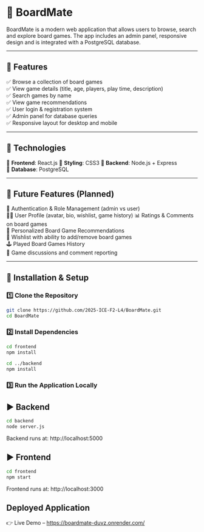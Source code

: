 # 🎲 BoardMate

BoardMate is a modern web application that allows users to browse, search and explore board games. The app includes an admin panel, responsive design and is integrated with a PostgreSQL database.

---

## 🌟 Features

✅ Browse a collection of board games  
✅ View game details (title, age, players, play time, description)  
✅ Search games by name  
✅ View game recommendations  
✅ User login & registration system  
✅ Admin panel for database queries  
✅ Responsive layout for desktop and mobile  

---

## 🧠 Technologies

🔹 **Frontend**: React.js 
🔹 **Styling**: CSS3 
🔹 **Backend**: Node.js + Express  
🔹 **Database**: PostgreSQL  

---

## 🚀 Future Features (Planned)

🔐 Authentication & Role Management (admin vs user)  
🧑‍💼 User Profile (avatar, bio, wishlist, game history)
📊 Ratings & Comments on board games  
🎯 Personalized Board Game Recommendations  
📝 Wishlist with ability to add/remove board games  
🕹 Played Board Games History  
💬 Game discussions and comment reporting  

---

## 🔧 Installation & Setup

### 1️⃣ Clone the Repository

```bash
git clone https://github.com/2025-ICE-F2-L4/BoardMate.git
cd BoardMate
```

### 2️⃣ Install Dependencies

```bash
cd frontend
npm install

cd ../backend
npm install
```

### 3️⃣ Run the Application Locally
## ▶️ Backend

```bash
cd backend
node server.js
```
Backend runs at: http://localhost:5000

## ▶️  Frontend

```bash
cd frontend
npm start
```

Frontend runs at: http://localhost:3000


## Deployed Application
👉 Live Demo – https://boardmate-duvz.onrender.com/
